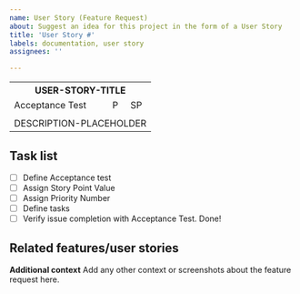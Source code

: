 ```yaml
---
name: User Story (Feature Request)
about: Suggest an idea for this project in the form of a User Story
title: 'User Story #'
labels: documentation, user story
assignees: ''

---
```


<!-- ==== Template for User Story Checklist ====

-- In the HTML table --
1. Please name a feature that would enhance the user's experience from the first-person point of view. Replace the USER-STORY-TITLE with the name.
2. Describe the feature. Replace DESCRIPTION-PLACEHOLDER with a concise description of what that feature would do and add to the user's experience.
3. Write the acceptance test(s). Those are the validation requirements that must be met to consider the issue to be closed.

Note: The priority and story point value will be evaluated as a group.

-- In the Markdown section --
4. Describe any related features or user stories. Doing so will help us create epics more easily.
5. List the tasks to be performed to complete the user story.

-- Finally --
6. Label the issue
7. Add new user story to wiki

 ==================================-->

<table>
  <tr>
    <th colspan="3">USER-STORY-TITLE</th>
  </tr>
  <tr>
    <td>Acceptance Test</td>
   <td><span title="Priority">P</span></td>
   <td><span title="Story Point">SP</span></td>
  </tr>
  <tr>
    <td><!--ACCEPTANCE TEST--></td>
    <td><!--PRIORITY-NUMBER--></td>
    <td><!--STORY-POINT-VALUE--></td>
  </tr>
  <tr>
    <td colspan="3">DESCRIPTION-PLACEHOLDER</td>
  </tr>
</table>

<!--================
Start of Markdown Section
==================-->

## Task list

<!-- Use checkboxes like this:
- [ ] Task 1 (Add link to issue number if needed)
- [ ] Task 2 (@ people assigned to the task)-->

- [ ] Define Acceptance test
- [ ] Assign Story Point Value
- [ ] Assign Priority Number
- [ ] Define tasks
- [ ] Verify issue completion with Acceptance Test. Done!

## Related features/user stories

<!-- Use bullet points like this:
* Related feature [#A]
* Related issue number [#B]-->

**Additional context**
Add any other context or screenshots about the feature request here.
